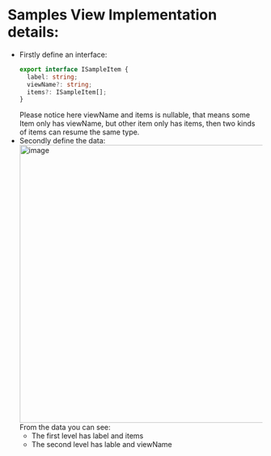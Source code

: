# Samples View Implementation details:
- Firstly define an interface:
  ```ts
  export interface ISampleItem {
    label: string;
    viewName?: string;
    items?: ISampleItem[];
  }
  ```
  Please notice here viewName and items is nullable, that means some Item only has viewName, but other item only has items, then two kinds of items can resume the same type.
- Secondly define the data:
<img width="549" alt="image" src="https://github.com/zhangguanghuib/NewCommerceSDK/assets/14832260/dd05152d-c4ad-4a74-9ae9-a84cf5416563"><br/>
From the data you can see:<br/>
  - The first level has label and items
  - The second level has lable and viewName




